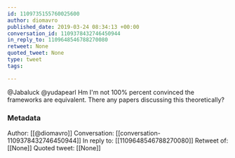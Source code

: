```yaml
---
id: 1109735155760025600
author: diomavro
published_date: 2019-03-24 08:34:13 +00:00
conversation_id: 1109378432746450944
in_reply_to: 1109648546788270080
retweet: None
quoted_tweet: None
type: tweet
tags:

---
```


@Jabaluck @yudapearl Hm I'm not 100% percent convinced the frameworks are equivalent. There any papers discussing this theoretically?

### Metadata

Author: [[@diomavro]]
Conversation: [[conversation-1109378432746450944]]
In reply to: [[1109648546788270080]]
Retweet of: [[None]]
Quoted tweet: [[None]]
